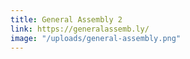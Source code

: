 ```yaml
---
title: General Assembly 2
link: https://generalassemb.ly/
image: "/uploads/general-assembly.png"
---
```


